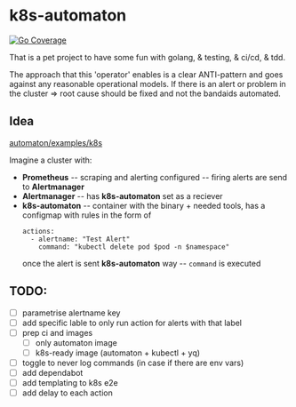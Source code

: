 # k8s-automaton

[![Go Coverage](https://github.com/Evedel/automaton/wiki/coverage.svg)](https://raw.githack.com/wiki/Evedel/automaton/coverage.html)

That is a pet project to have some fun with golang, & testing, & ci/cd, & tdd.

The approach that this 'operator' enables is a clear ANTI-pattern and goes against any reasonable operational models.
If there is an alert or problem in the cluster => root cause should be fixed and not the bandaids automated.

## Idea
[automaton/examples/k8s](https://github.com/Evedel/automaton/tree/main/examples/k8s)

Imagine a cluster with:
 - **Prometheus** -- scraping and alerting configured -- firing alerts are send to **Alertmanager**
 - **Alertmanager** -- has **k8s-automaton** set as a reciever
 - **k8s-automaton** -- container with the binary + needed tools, has a configmap with rules in the form of
    ```
    actions:
      - alertname: "Test Alert"
        command: "kubectl delete pod $pod -n $namespace"
    ```
    once the alert is sent **k8s-automaton** way -- `command` is executed

## TODO:
- [ ] parametrise alertname key
- [ ] add specific lable to only run action for alerts with that label
- [ ] prep ci and images
    - [ ] only automaton image
    - [ ] k8s-ready image (automaton + kubectl + yq)
- [ ] toggle to never log commands (in case if there are env vars)
- [ ] add dependabot
- [ ] add templating to k8s e2e
- [ ] add delay to each action
